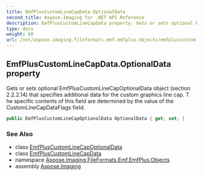 ```yaml
---
title: EmfPlusCustomLineCapData.OptionalData
second_title: Aspose.Imaging for .NET API Reference
description: EmfPlusCustomLineCapData property. Gets or sets optional EmfPlusCustomLineCapOptionalData object section 2.2.2.14 that specifies additional data for the custom graphics line cap. T he specific contents of this field are determined by the value of the CustomLineCapDataFlags field
type: docs
weight: 60
url: /net/aspose.imaging.fileformats.emf.emfplus.objects/emfpluscustomlinecapdata/optionaldata/
---
```

## EmfPlusCustomLineCapData.OptionalData property

Gets or sets optional EmfPlusCustomLineCapOptionalData object (section 2.2.2.14) that specifies additional data for the custom graphics line cap. T he specific contents of this field are determined by the value of the CustomLineCapDataFlags field.

```csharp
public EmfPlusCustomLineCapOptionalData OptionalData { get; set; }
```

### See Also

* class [EmfPlusCustomLineCapOptionalData](../../emfpluscustomlinecapoptionaldata/)
* class [EmfPlusCustomLineCapData](../)
* namespace [Aspose.Imaging.FileFormats.Emf.EmfPlus.Objects](../../emfpluscustomlinecapdata/)
* assembly [Aspose.Imaging](../../../)



